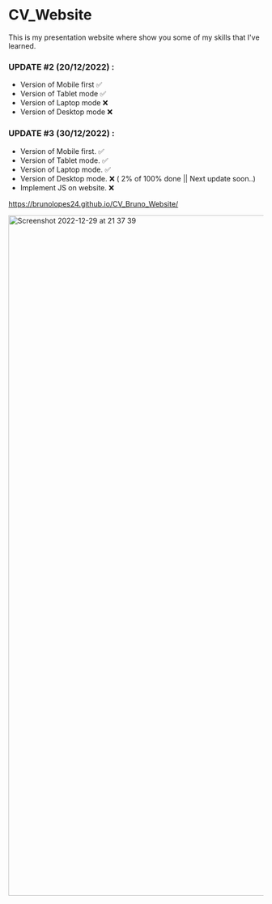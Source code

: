 # CV_Website
This is my presentation website where show you some of my skills that I've learned.

 ### UPDATE #2 (20/12/2022) :
  - Version of Mobile first ✅
  - Version of Tablet mode  ✅
  - Version of Laptop mode  ❌
  - Version of Desktop mode ❌

### UPDATE #3 (30/12/2022) :
  - Version of Mobile first. ✅
  - Version of Tablet mode.  ✅
  - Version of Laptop mode.  ✅
  - Version of Desktop mode. ❌ ( 2% of 100% done || Next update soon..)
  - Implement JS on website. ❌

  https://brunolopes24.github.io/CV_Bruno_Website/



<img width="1344" alt="Screenshot 2022-12-29 at 21 37 39" src="https://user-images.githubusercontent.com/117863700/210013482-447c4af3-2386-4200-a3f9-0c187131dd09.png">
